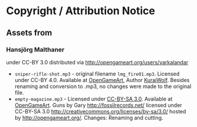 # Copyright / Attribution Notice

## Assets from

### Hansjörg Malthaner

under CC-BY 3.0
distributed via <http://opengameart.org/users/varkalandar>

- `sniper-rifle-shot.mp3` - original filename `lmg_fire01.mp3`. Licensed under CC-BY 4.0. Available at [OpenGameArt](https://opengameart.org/content/light-machine-gun), Author [KuraiWolf](https://opengameart.org/users/kuraiwolf). Besides renaming and conversion to .mp3, no changes were made to the original file.
- `empty-magazine.mp3` - Licensed under [CC-BY-SA 3.0](https://creativecommons.org/licenses/by-sa/3.0/). Available at [OpenGameArt](https://opengameart.org/content/handling-guns). Guns by Gary <http://fossilrecords.net/> licensed under CC-BY-SA 3.0 <http://creativecommons.org/licenses/by-sa/3.0/> hosted by <http://opengameart.org/>. Changes: Renaming and cutting.
